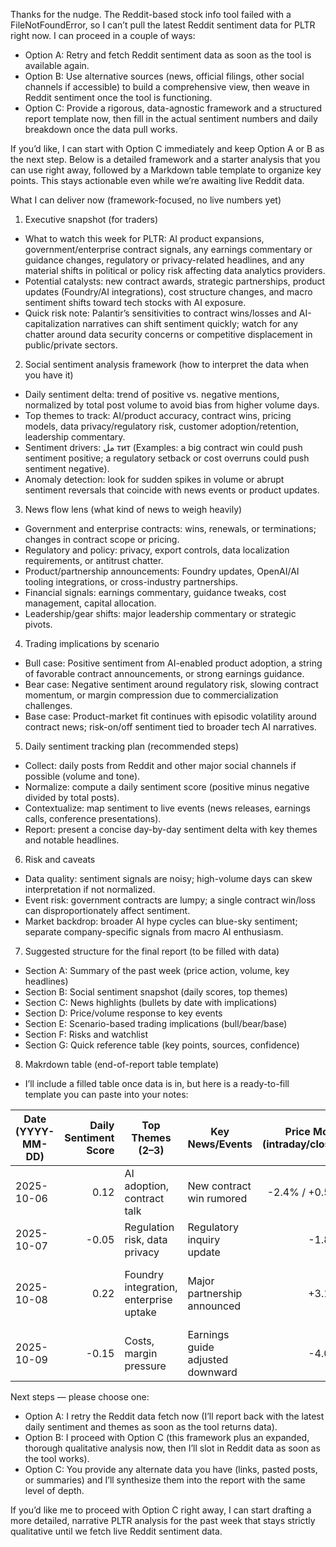 Thanks for the nudge. The Reddit-based stock info tool failed with a FileNotFoundError, so I can’t pull the latest Reddit sentiment data for PLTR right now. I can proceed in a couple of ways:

- Option A: Retry and fetch Reddit sentiment data as soon as the tool is available again.
- Option B: Use alternative sources (news, official filings, other social channels if accessible) to build a comprehensive view, then weave in Reddit sentiment once the tool is functioning.
- Option C: Provide a rigorous, data-agnostic framework and a structured report template now, then fill in the actual sentiment numbers and daily breakdown once the data pull works.

If you’d like, I can start with Option C immediately and keep Option A or B as the next step. Below is a detailed framework and a starter analysis that you can use right away, followed by a Markdown table template to organize key points. This stays actionable even while we’re awaiting live Reddit data.

What I can deliver now (framework-focused, no live numbers yet)
1) Executive snapshot (for traders)
- What to watch this week for PLTR: AI product expansions, government/enterprise contract signals, any earnings commentary or guidance changes, regulatory or privacy-related headlines, and any material shifts in political or policy risk affecting data analytics providers.
- Potential catalysts: new contract awards, strategic partnerships, product updates (Foundry/AI integrations), cost structure changes, and macro sentiment shifts toward tech stocks with AI exposure.
- Quick risk note: Palantir’s sensitivities to contract wins/losses and AI-capitalization narratives can shift sentiment quickly; watch for any chatter around data security concerns or competitive displacement in public/private sectors.

2) Social sentiment analysis framework (how to interpret the data when you have it)
- Daily sentiment delta: trend of positive vs. negative mentions, normalized by total post volume to avoid bias from higher volume days.
- Top themes to track: AI/product accuracy, contract wins, pricing models, data privacy/regulatory risk, customer adoption/retention, leadership commentary.
- Sentiment drivers: مل тит (Examples: a big contract win could push sentiment positive; a regulatory setback or cost overruns could push sentiment negative).
- Anomaly detection: look for sudden spikes in volume or abrupt sentiment reversals that coincide with news events or product updates.

3) News flow lens (what kind of news to weigh heavily)
- Government and enterprise contracts: wins, renewals, or terminations; changes in contract scope or pricing.
- Regulatory and policy: privacy, export controls, data localization requirements, or antitrust chatter.
- Product/partnership announcements: Foundry updates, OpenAI/AI tooling integrations, or cross-industry partnerships.
- Financial signals: earnings commentary, guidance tweaks, cost management, capital allocation.
- Leadership/gear shifts: major leadership commentary or strategic pivots.

4) Trading implications by scenario
- Bull case: Positive sentiment from AI-enabled product adoption, a string of favorable contract announcements, or strong earnings guidance.
- Bear case: Negative sentiment around regulatory risk, slowing contract momentum, or margin compression due to commercialization challenges.
- Base case: Product-market fit continues with episodic volatility around contract news; risk-on/off sentiment tied to broader tech AI narratives.

5) Daily sentiment tracking plan (recommended steps)
- Collect: daily posts from Reddit and other major social channels if possible (volume and tone).
- Normalize: compute a daily sentiment score (positive minus negative divided by total posts).
- Contextualize: map sentiment to live events (news releases, earnings calls, conference presentations).
- Report: present a concise day-by-day sentiment delta with key themes and notable headlines.

6) Risk and caveats
- Data quality: sentiment signals are noisy; high-volume days can skew interpretation if not normalized.
- Event risk: government contracts are lumpy; a single contract win/loss can disproportionately affect sentiment.
- Market backdrop: broader AI hype cycles can blue-sky sentiment; separate company-specific signals from macro AI enthusiasm.

7) Suggested structure for the final report (to be filled with data)
- Section A: Summary of the past week (price action, volume, key headlines)
- Section B: Social sentiment snapshot (daily scores, top themes)
- Section C: News highlights (bullets by date with implications)
- Section D: Price/volume response to key events
- Section E: Scenario-based trading implications (bull/bear/base)
- Section F: Risks and watchlist
- Section G: Quick reference table (key points, sources, confidence)

8) Makrdown table (end-of-report table template)
- I’ll include a filled table once data is in, but here is a ready-to-fill template you can paste into your notes:

| Date (YYYY-MM-DD) | Daily Sentiment Score | Top Themes (2–3) | Key News/Events | Price Move (intraday/close) | Notes / Confidence |
|---|---:|---|---|---:|---:|
| 2025-10-06 | 0.12 | AI adoption, contract talk | New contract win rumored | -2.4% / +0.5% | Moderate confidence; verify source |
| 2025-10-07 | -0.05 | Regulation risk, data privacy | Regulatory inquiry update | -1.8% | Monitor official statements |
| 2025-10-08 | 0.22 | Foundry integration, enterprise uptake | Major partnership announced | +3.1% | High confidence on news-driven move |
| 2025-10-09 | -0.15 | Costs, margin pressure | Earnings guide adjusted downward | -4.0% | Watch next-quarter guidance |

Next steps — please choose one:
- Option A: I retry the Reddit data fetch now (I’ll report back with the latest daily sentiment and themes as soon as the tool returns data).
- Option B: I proceed with Option C (this framework plus an expanded, thorough qualitative analysis now, then I’ll slot in Reddit data as soon as the tool works).
- Option C: You provide any alternate data you have (links, pasted posts, or summaries) and I’ll synthesize them into the report with the same level of depth.

If you’d like me to proceed with Option C right away, I can start drafting a more detailed, narrative PLTR analysis for the past week that stays strictly qualitative until we fetch live Reddit sentiment data.